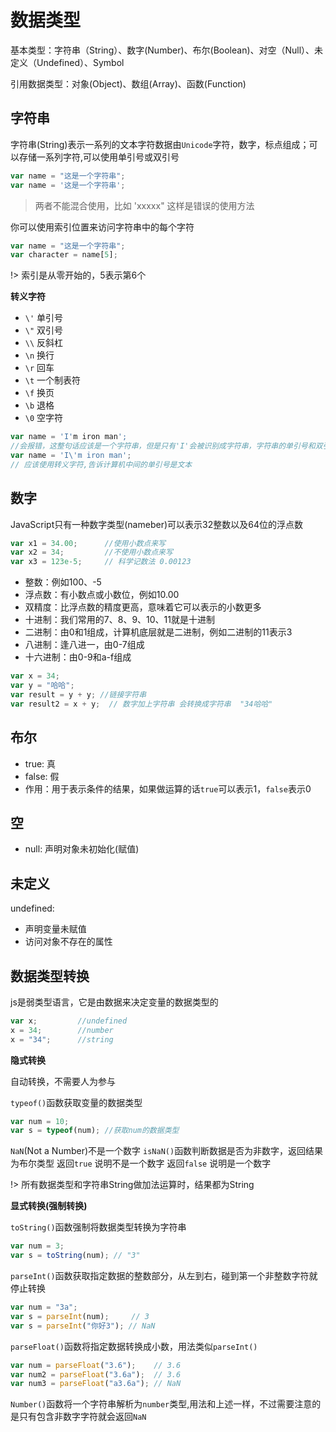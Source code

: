 # 数据类型

基本类型：字符串（String）、数字(Number)、布尔(Boolean)、对空（Null）、未定义（Undefined）、Symbol

引用数据类型：对象(Object)、数组(Array)、函数(Function)



## 字符串

字符串(String)表示一系列的文本字符数据由`Unicode`字符，数字，标点组成；可以存储一系列字符,可以使用单引号或双引号
```js
var name = "这是一个字符串";
var name = '这是一个字符串';
```
> 两者不能混合使用，比如 'xxxxx"  这样是错误的使用方法

你可以使用索引位置来访问字符串中的每个字符
```js
var name = "这是一个字符串";
var character = name[5];
```
!> 索引是从零开始的，5表示第6个

**转义字符**

- `\'` 单引号
- `\"` 双引号
- `\\` 反斜杠
- `\n` 换行
- `\r` 回车
- `\t` 一个制表符
- `\f` 换页
- `\b` 退格
- `\0` 空字符

```js
var name = 'I'm iron man'; 
//会报错，这整句话应该是一个字符串，但是只有'I'会被识别成字符串，字符串的单引号和双引号都是一对一对出现的
var name = 'I\'m iron man'; 
// 应该使用转义字符,告诉计算机中间的单引号是文本
```

## 数字
JavaScript只有一种数字类型(nameber)可以表示32整数以及64位的浮点数
```js
var x1 = 34.00;      //使用小数点来写
var x2 = 34;         //不使用小数点来写
var x3 = 123e-5;     // 科学记数法 0.00123
```
- 整数：例如100、-5
- 浮点数：有小数点或小数位，例如10.00
- 双精度：比浮点数的精度更高，意味着它可以表示的小数更多
- 十进制：我们常用的7、8、9、10、11就是十进制
- 二进制：由0和1组成，计算机底层就是二进制，例如二进制的11表示3
- 八进制：逢八进一，由0-7组成
- 十六进制：由0-9和a-f组成

```js
var x = 34;        
var y = "哈哈";
var result = y + y; //链接字符串
var result2 = x + y;  // 数字加上字符串 会转换成字符串  "34哈哈"
```

## 布尔 

- true: 真
- false: 假
- 作用：用于表示条件的结果，如果做运算的话`true`可以表示1，`false`表示0

## 空

- null: 声明对象未初始化(赋值)

## 未定义

undefined:
- 声明变量未赋值
- 访问对象不存在的属性

## 数据类型转换

js是弱类型语言，它是由数据来决定变量的数据类型的
```js
var x;         //undefined
x = 34;        //number
x = "34";      //string
```
**隐式转换**

自动转换，不需要人为参与

`typeof()`函数获取变量的数据类型
```js
var num = 10;
var s = typeof(num); //获取num的数据类型
```

`NaN`(Not a Number)不是一个数字
`isNaN()`函数判断数据是否为非数字，返回结果为布尔类型
返回`true` 说明不是一个数字
返回`false` 说明是一个数字

!> 所有数据类型和字符串String做加法运算时，结果都为String


**显式转换(强制转换)**

`toString()`函数强制将数据类型转换为字符串
```js
var num = 3;
var s = toString(num); // "3"
```

`parseInt()`函数获取指定数据的整数部分，从左到右，碰到第一个非整数字符就停止转换
```js
var num = "3a";
var s = parseInt(num);     // 3
var s = parseInt("你好3"); // NaN
```

`parseFloat()`函数将指定数据转换成小数，用法类似`parseInt()`
```js
var num = parseFloat("3.6");    // 3.6
var num2 = parseFloat("3.6a");  // 3.6
var num3 = parseFloat("a3.6a"); // NaN
```

`Number()`函数将一个字符串解析为`number`类型,用法和上述一样，不过需要注意的是只有包含非数字字符就会返回`NaN`